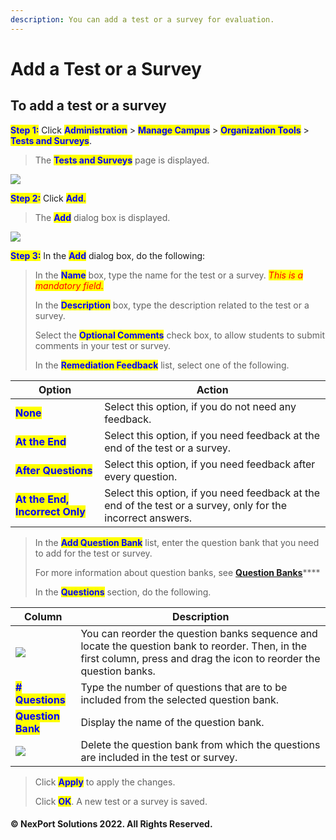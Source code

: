 ```yaml
---
description: You can add a test or a survey for evaluation.
---
```


# Add a Test or a Survey

## **To add a test or a survey**

<mark style="color:blue;">**Step 1:**</mark> Click <mark style="color:blue;">**Administration**</mark> > <mark style="color:blue;">**Manage Campus**</mark> > <mark style="color:blue;">**Organization Tools**</mark> > <mark style="color:blue;">**Tests and Surveys**</mark>.

> The <mark style="color:blue;">**Tests and Surveys**</mark> page is displayed.

![](https://www.nexportcampus.com/Content/Guides/aweb/Content/Resources/Images/OT\_Test\_and\_Surveys/TestandSurvey\_Add\_550x193.png)

<mark style="color:blue;">**Step 2:**</mark>  Click <mark style="color:blue;">**Add**</mark><mark style="color:blue;">.</mark>

> The <mark style="color:blue;">**Add**</mark> dialog box is displayed.

![](https://www.nexportcampus.com/Content/Guides/aweb/Content/Resources/Images/OT\_Test\_and\_Surveys/TestandSurvey\_Add%20dialog\_550x315.png)

<mark style="color:blue;">**Step 3:**</mark>  In the <mark style="color:blue;">**Add**</mark> dialog box, do the following:

> In the <mark style="color:blue;">**Name**</mark> box, type the name for the test or a survey.  _<mark style="color:red;background-color:yellow;">This is a mandatory field.</mark>_
>
> In the <mark style="color:blue;">**Description**</mark> box, type the description related to the test or a survey.
>
> Select the <mark style="color:blue;">**Optional Comments**</mark> <mark style="color:blue;"></mark><mark style="color:blue;"></mark> check box, to allow students to submit comments in your test or survey.
>
> In the <mark style="color:blue;">**Remediation Feedback**</mark> list, select one of the following.

| Option                                                          | Action                                                                                                       |
| --------------------------------------------------------------- | ------------------------------------------------------------------------------------------------------------ |
| <mark style="color:blue;">**None**</mark>                       | Select this option, if you do not need any feedback.                                                         |
| <mark style="color:blue;">**At the End**</mark>                 | Select this option, if you need feedback at the end of the test or a survey.                                 |
| <mark style="color:blue;">**After Questions**</mark>            | Select this option, if you need feedback after every question.                                               |
| <mark style="color:blue;">**At the End, Incorrect Only**</mark> | Select this option, if you need feedback at the end of the test or a survey, only for the incorrect answers. |

> In the <mark style="color:blue;">**Add Question Bank**</mark> list, enter the question bank that you need to add for the test or survey.
>
> For more information about question banks, see [**Question Banks**](../question-banks/)****
>
> In the <mark style="color:blue;">**Questions**</mark> section, do the following.

| Column                                                                                                                     | Description                                                                                                                                                            |
| -------------------------------------------------------------------------------------------------------------------------- | ---------------------------------------------------------------------------------------------------------------------------------------------------------------------- |
| ![](https://www.nexportcampus.com/Content/Guides/aweb/Content/Resources/Images/Common\_Screens\_Icons/DragDrop\_17x10.png) | You can reorder the question banks sequence and locate the question bank to reorder. Then, in the first column, press and drag the icon to reorder the question banks. |
| <mark style="color:blue;">**# Questions**</mark>                                                                           | Type the number of questions that are to be included from the selected question bank.                                                                                  |
| <mark style="color:blue;">**Question Bank**</mark>                                                                         | Display the name of the question bank.                                                                                                                                 |
| ![](https://www.nexportcampus.com/Content/Guides/aweb/Content/Resources/Images/Common\_Screens\_Icons/Delete.png)          | Delete the question bank from which the questions are included in the test or survey.                                                                                  |

> Click <mark style="color:blue;">**Apply**</mark> to apply the changes.
>
> Click <mark style="color:blue;">**OK**</mark>.  A new test or a survey is saved.

#### © NexPort Solutions 2022. All Rights Reserved.
